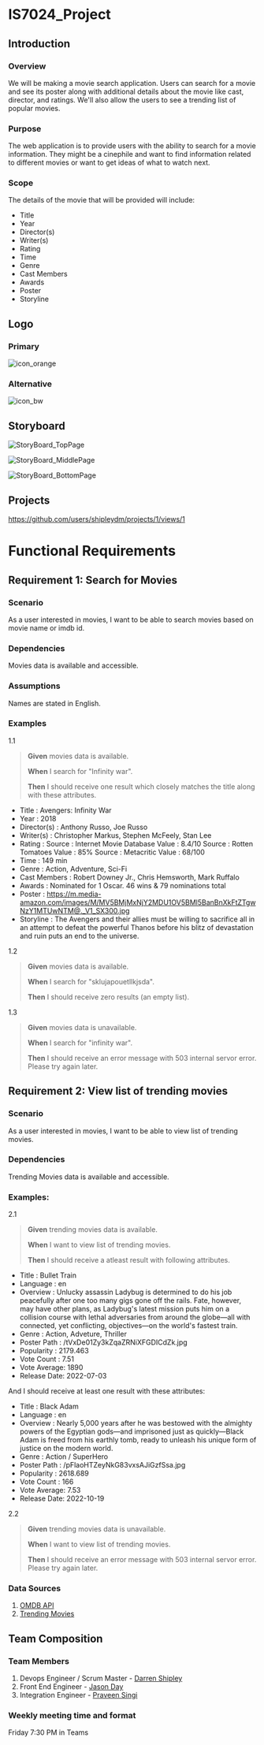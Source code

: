 # IS7024_Project
## Introduction
### Overview
We will be making a movie search application. Users can search for a movie and see its poster along with additional details about the movie like cast, director, and ratings. We'll also allow the users to see a trending list of popular movies.    

### Purpose
The web application is to provide users with the ability to search for a movie information. They might be a cinephile and want to find information related to different movies or want to get ideas of what to watch next.

### Scope
The details of the movie that will be provided will include:
- Title
- Year
- Director(s)
- Writer(s)
- Rating
- Time
- Genre
- Cast Members
- Awards
- Poster
- Storyline 

## Logo
### Primary  
![icon_orange](https://user-images.githubusercontent.com/51447959/196820576-432a932f-0646-426a-b126-324a00ec499f.png "Primary Application Logo")  

### Alternative  
![icon_bw](https://user-images.githubusercontent.com/51447959/196820597-9dfebd06-b8f7-45a7-b945-fbaad20bfcad.png  "Secondary Application Logo")  


## Storyboard
![StoryBoard_TopPage](https://user-images.githubusercontent.com/101297146/196309202-df4e5b28-0472-43cf-ab5c-5123df275699.png)

![StoryBoard_MiddlePage](https://user-images.githubusercontent.com/101297146/196309044-de21b5bb-b9de-4bde-b26a-4f7b250df362.png)

![StoryBoard_BottomPage](https://user-images.githubusercontent.com/101297146/197305127-c1c90031-d26b-4ce0-bec0-4ca78e868fe9.png)

## Projects
https://github.com/users/shipleydm/projects/1/views/1

# Functional Requirements
## Requirement 1: Search for Movies
### Scenario
As a user interested in movies, I want to be able to search movies based on movie name or imdb id.

### Dependencies
Movies data is available and accessible.

### Assumptions
Names are stated in English.

### Examples

1.1

>**Given** movies data is available.
>
>**When**  I search for "Infinity war".
>
>**Then**  I should receive one result which closely matches the title along with these attributes.

- Title : Avengers: Infinity War
- Year  : 2018
- Director(s) : Anthony Russo, Joe Russo
- Writer(s) : Christopher Markus, Stephen McFeely, Stan Lee
- Rating : 
    Source	:	Internet Movie Database
    Value	:	8.4/10
    Source	:	Rotten Tomatoes
    Value	:	85%
    Source	:	Metacritic
    Value	:	68/100
- Time :  149 min
- Genre :  Action, Adventure, Sci-Fi
- Cast Members : Robert Downey Jr., Chris Hemsworth, Mark Ruffalo
- Awards : Nominated for 1 Oscar. 46 wins & 79 nominations total
- Poster :  https://m.media-amazon.com/images/M/MV5BMjMxNjY2MDU1OV5BMl5BanBnXkFtZTgwNzY1MTUwNTM@._V1_SX300.jpg
- Storyline : The Avengers and their allies must be willing to sacrifice all in an attempt to defeat the powerful Thanos before his blitz of devastation and ruin puts an end to the universe.

1.2 
>**Given** movies data is available.
>
>**When**  I search for "sklujapouetllkjsda".
>
>**Then**  I should receive zero results (an empty list).

1.3
>**Given** movies data is unavailable.
>
>**When**  I search for "infinity war".
>
>**Then**  I should receive an error message with 503 internal servor error. Please try again later.

## Requirement 2: View list of trending movies
### Scenario
As a user interested in movies, I want to be able to view list of trending movies.

### Dependencies
Trending Movies data is available and accessible.

### Examples: 

2.1

>**Given**  trending movies data is available.
>
>**When**  I want to view list of trending movies. 
>
>**Then**  I should receive a atleast result with following attributes.

- Title       : Bullet Train
- Language    : en
- Overview    : Unlucky assassin Ladybug is determined to do his job peacefully after one too many gigs gone off the rails. Fate, however, may have other plans, as Ladybug's latest mission puts him on a collision course with lethal adversaries from around the globe—all with connected, yet conflicting, objectives—on the world's fastest train.
- Genre       : Action, Adveture, Thriller
- Poster Path : /tVxDe01Zy3kZqaZRNiXFGDICdZk.jpg
- Popularity  : 2179.463
- Vote Count  : 7.51
- Vote Average: 1890
- Release Date: 2022-07-03

And I should receive at least one result with these attributes:

- Title       : Black Adam
- Language    : en 
- Overview    : Nearly 5,000 years after he was bestowed with the almighty powers of the Egyptian gods—and imprisoned just as quickly—Black Adam is freed from his earthly tomb, ready to unleash his unique form of justice on the modern world.
- Genre       : Action / SuperHero
- Poster Path : /pFlaoHTZeyNkG83vxsAJiGzfSsa.jpg
- Popularity  : 2618.689
- Vote Count  : 166
- Vote Average: 7.53
- Release Date: 2022-10-19

2.2
>**Given**  trending movies data is unavailable.
>
>**When**  I want to view list of trending movies. 
>
>**Then**  I should receive an error message with 503 internal servor error. Please try again later.


### Data Sources
 1) [OMDB API](http://www.omdbapi.com/?apikey=280d36f8&t=infinity+war)
 2) [Trending Movies](https://api.themoviedb.org/3/trending/movie/week?api_key=641404d7aea85802758ccd6b0857f41a)

## Team Composition
### Team Members
 1) Devops Engineer / Scrum Master - [Darren Shipley](https://github.com/shipleydm)
 2) Front End Engineer - [Jason Day](https://github.com/jasonjday)
 3) Integration Engineer - [Praveen Singi](https://github.com/praveensingi)

### Weekly meeting time and format 
Friday 7:30 PM in Teams

